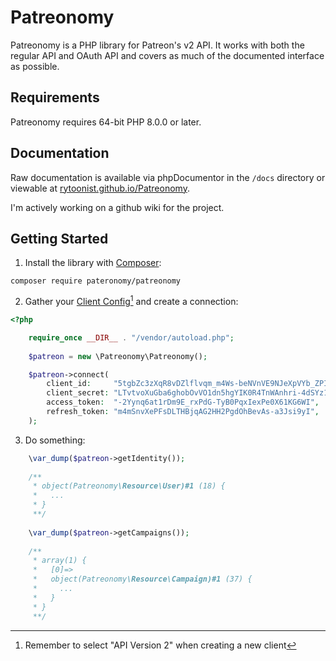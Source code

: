 # Patreonomy
Patreonomy is a PHP library for Patreon's v2 API. It works with both the regular API and OAuth API and covers as much of the documented interface as possible.

## Requirements
Patreonomy requires 64-bit PHP 8.0.0 or later.

## Documentation
Raw documentation is available via phpDocumentor in the `/docs` directory or viewable at [rytoonist.github.io/Patreonomy](https://rytoonist.github.io/Patreonomy/).

I'm actively working on a github wiki for the project.

## Getting Started
1. Install the library with [Composer](https://getcomposer.org):

```composer require pateronomy/patreonomy```

2. Gather your [Client Config](https://www.patreon.com/portal/registration/register-clients)[^client_api_version] and create a connection:

[^client_api_version]:
    Remember to select "API Version 2" when creating a new client

```php
<?php

    require_once __DIR__ . "/vendor/autoload.php";
    
    $patreon = new \Patreonomy\Patreonomy();

    $patreon->connect(
        client_id:     "5tgbZc3zXqR8vDZlflvqm_m4Ws-beNVnVE9NJeXpVYb_ZPIYeVg4Xt3biyMAjSdD",
        client_secret: "LTvtvoXuGba6ghobOvVO1dn5hgYIK0R4TnWAnhri-4dSYz1LygXgbFuevdViPvo8",
        access_token:  "-2Yynq6at1rDm9E_rxPdG-TyB0PqxIexPe0X61KG6WI",
        refresh_token: "m4mSnvXePFsDLTHBjqAG2HH2PgdOhBevAs-a3Jsi9yI",
    );
```

3. Do something:

```php
    \var_dump($patreon->getIdentity());
    
    /**
     * object(Patreonomy\Resource\User)#1 (18) {
     *   ...
     * }
     **/
    
    \var_dump($patreon->getCampaigns());
    
    /**
     * array(1) {
     *   [0]=>
     *   object(Patreonomy\Resource\Campaign)#1 (37) {
     *     ...
     *   }
     * }
     **/
```
